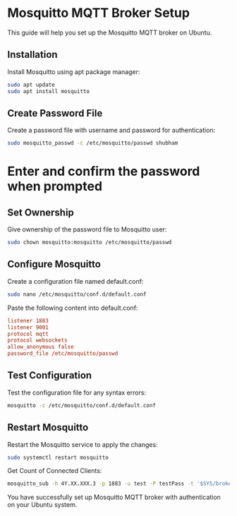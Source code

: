 # Mosquitto MQTT Broker Setup

This guide will help you set up the Mosquitto MQTT broker on Ubuntu.

## Installation

Install Mosquitto using apt package manager:

```bash
sudo apt update
sudo apt install mosquitto
```

## Create Password File

Create a password file with username and password for authentication:

```bash
sudo mosquitto_passwd -c /etc/mosquitto/passwd shubham
```

# Enter and confirm the password when prompted

## Set Ownership

Give ownership of the password file to Mosquitto user:

```bash
sudo chown mosquitto:mosquitto /etc/mosquitto/passwd
```

## Configure Mosquitto

Create a configuration file named default.conf:

```bash
sudo nano /etc/mosquitto/conf.d/default.conf
```

Paste the following content into default.conf:

```conf
listener 1883
listener 9001
protocol mqtt
protocol websockets
allow_anonymous false
password_file /etc/mosquitto/passwd
```
## Test Configuration

Test the configuration file for any syntax errors:
```bash
mosquitto -c /etc/mosquitto/conf.d/default.conf
```

## Restart Mosquitto

Restart the Mosquitto service to apply the changes:
```bash
sudo systemctl restart mosquitto
```

Get Count of Connected Clients:
```bash
mosquitto_sub -h 4Y.XX.XXX.3 -p 1883 -u test -P testPass -t '$SYS/broker/clients/connected'
```

You have successfully set up Mosquitto MQTT broker with authentication on your Ubuntu system.
